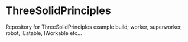 # ThreeSolidPrinciples
Repository for ThreeSolidPrinciples example build; worker, superworker, robot, IEatable, IWorkable etc...
